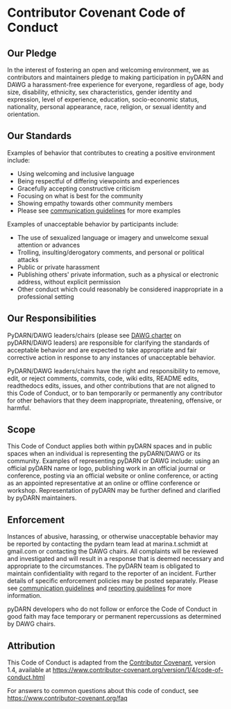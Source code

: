 # Contributor Covenant Code of Conduct

## Our Pledge

In the interest of fostering an open and welcoming environment, we as
contributors and maintainers pledge to making participation in pyDARN and
DAWG a harassment-free experience for everyone, regardless of age, body
size, disability, ethnicity, sex characteristics, gender identity and expression,
level of experience, education, socio-economic status, nationality, personal
appearance, race, religion, or sexual identity and orientation.

## Our Standards

Examples of behavior that contributes to creating a positive environment
include:

* Using welcoming and inclusive language
* Being respectful of differing viewpoints and experiences
* Gracefully accepting constructive criticism
* Focusing on what is best for the community
* Showing empathy towards other community members
* Please see [communication guidelines]() for more examples

Examples of unacceptable behavior by participants include:

* The use of sexualized language or imagery and unwelcome sexual attention or
 advances
* Trolling, insulting/derogatory comments, and personal or political attacks
* Public or private harassment
* Publishing others' private information, such as a physical or electronic
 address, without explicit permission
* Other conduct which could reasonably be considered inappropriate in a
 professional setting

## Our Responsibilities

PyDARN/DAWG leaders/chairs (please see [DAWG charter]() on pyDARN/DAWG leaders) are responsible for clarifying the standards of acceptable
behavior and are expected to take appropriate and fair corrective action in
response to any instances of unacceptable behavior.

PyDARN/DAWG leaders/chairs have the right and responsibility to remove, edit, or
reject comments, commits, code, wiki edits, README edits, readthedocs edits,
issues, and other contributions that are not aligned to this Code of Conduct,
or to ban temporarily or permanently any contributor for other behaviors that
they deem inappropriate, threatening, offensive, or harmful.

## Scope

This Code of Conduct applies both within pyDARN spaces and in public spaces
when an individual is representing the pyDARN/DAWG or its community. Examples of
representing pyDARN or DAWG include: using an official pyDARN name or logo,
publishing work in an official journal or conference, posting via an official website or online conference, 
or acting as an appointed representative at an online or offline conference or workshop. 
Representation of pyDARN may be further defined and clarified by pyDARN maintainers.

## Enforcement

Instances of abusive, harassing, or otherwise unacceptable behavior may be
reported by contacting the pydarn team lead at marina.t.schmidt at gmail.com or contacting
the DAWG chairs. All complaints will be reviewed and investigated and will result in a response that
is deemed necessary and appropriate to the circumstances. The pyDARN team is
obligated to maintain confidentiality with regard to the reporter of an incident.
Further details of specific enforcement policies may be posted separately.
Please see [communication guidelines]() and [reporting guidelines]() for more information.

pyDARN developers who do not follow or enforce the Code of Conduct in good
faith may face temporary or permanent repercussions as determined by DAWG chairs.

## Attribution

This Code of Conduct is adapted from the [Contributor Covenant][homepage], version 1.4,
available at https://www.contributor-covenant.org/version/1/4/code-of-conduct.html

[homepage]: https://www.contributor-covenant.org

For answers to common questions about this code of conduct, see
https://www.contributor-covenant.org/faq
